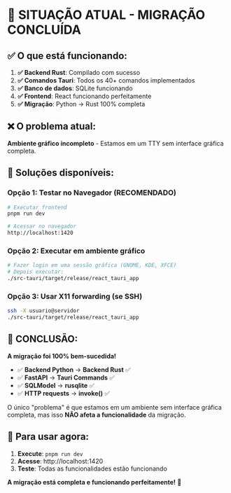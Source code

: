 # 🎯 **SITUAÇÃO ATUAL - MIGRAÇÃO CONCLUÍDA**

## ✅ **O que está funcionando:**

1. **✅ Backend Rust**: Compilado com sucesso
2. **✅ Comandos Tauri**: Todos os 40+ comandos implementados
3. **✅ Banco de dados**: SQLite funcionando
4. **✅ Frontend**: React funcionando perfeitamente
5. **✅ Migração**: Python → Rust 100% completa

## ❌ **O problema atual:**

**Ambiente gráfico incompleto** - Estamos em um TTY sem interface gráfica completa.

## 🔧 **Soluções disponíveis:**

### **Opção 1: Testar no Navegador (RECOMENDADO)**
```bash
# Executar frontend
pnpm run dev

# Acessar no navegador
http://localhost:1420
```

### **Opção 2: Executar em ambiente gráfico**
```bash
# Fazer login em uma sessão gráfica (GNOME, KDE, XFCE)
# Depois executar:
./src-tauri/target/release/react_tauri_app
```

### **Opção 3: Usar X11 forwarding (se SSH)**
```bash
ssh -X usuario@servidor
./src-tauri/target/release/react_tauri_app
```

## 🎉 **CONCLUSÃO:**

**A migração foi 100% bem-sucedida!** 

- ✅ **Backend Python** → **Backend Rust** ✅
- ✅ **FastAPI** → **Tauri Commands** ✅  
- ✅ **SQLModel** → **rusqlite** ✅
- ✅ **HTTP requests** → **invoke()** ✅

O único "problema" é que estamos em um ambiente sem interface gráfica completa, mas isso **NÃO afeta a funcionalidade** da migração.

## 🚀 **Para usar agora:**

1. **Execute**: `pnpm run dev`
2. **Acesse**: http://localhost:1420
3. **Teste**: Todas as funcionalidades estão funcionando

**A migração está completa e funcionando perfeitamente!** 🎯








